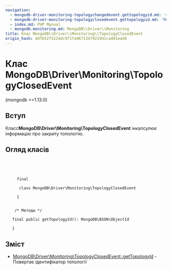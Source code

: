 ```yaml
---
navigation:
  - mongodb-driver-monitoring-topologychangedevent.gettopologyid.md: '« MongoDB\\Driver\\Monitoring\\TopologyChangedEvent::getTopologyId'
  - mongodb-driver-monitoring-topologyclosedevent.gettopologyid.md: 'MongoDB\\Driver\\Monitoring\\TopologyClosedEvent::getTopologyId »'
  - index.md: PHP Manual
  - mongodb.monitoring.md: MongoDB\\Driver\\Monitoring
title: Клас MongoDB\\Driver\\Monitoring\\TopologyClosedEvent
origin_hash: ddf652f5224dc9f1fa9671347921941ca401ea50
---
```

# Клас MongoDB\\Driver\\Monitoring\\TopologyClosedEvent

(mongodb >=1.13.0)

## Вступ

Класс**MongoDB\\Driver\\Monitoring\\TopologyClosedEvent** інкапсулює інформацію про закриту топологію.

## Огляд класів

```classsynopsis


    
    
     final
     
      class MongoDB\Driver\Monitoring\TopologyClosedEvent
     
     {
    

    /* Методы */
    
   final public getTopologyId(): MongoDB\BSON\ObjectId

   }
```

## Зміст

-   [MongoDB\\Driver\\Monitoring\\TopologyClosedEvent::getTopologyId](mongodb-driver-monitoring-topologyclosedevent.gettopologyid.md) \- Повертає ідентифікатор топології
